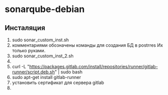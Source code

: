 # sonarqube-debian
## Инсталяция
1. sudo sonar_custom_inst.sh
2. комментариями обозначены команды для создания БД в postrres Их только руками.
3. sudo sonar_custom_inst_2.sh
4. 
5. curl -L "https://packages.gitlab.com/install/repositories/runner/gitlab-runner/script.deb.sh" | sudo bash
6. sudo apt-get install gitlab-runner
7. установить сертификат для сервера gitlab
8. 


